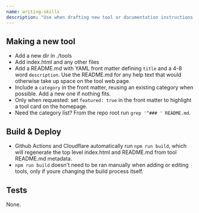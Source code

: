 ```yaml
---
name: writing-skills
description: "Use when drafting new tool or documentation instructions - Reminds them of required structure so deliverables stay compliant."
---
```


## Making a new tool

- Add a new dir in ./tools
- Add index.html and any other files
- Add a README.md with YAML front matter defining `title` and a 4-8 word `description`. Use the README.md for any help text that would otherwise take up space on the tool web page.
- Include a `category` in the front matter, reusing an existing category when possible. Add a new one if nothing fits.
- Only when requested: set `featured: true` in the front matter to highlight a tool card on the homepage.
- Need the category list? From the repo root run `grep '^### ' README.md`.

## Build & Deploy

- Github Actions and Cloudflare automatically run `npm run build`, which will regenerate the top level index.html and README.md from tool README.md metadata.
- `npm run build` doesn't need to be ran manually when adding or editing tools, only if youre changing the build process itself.

## Tests

None.

